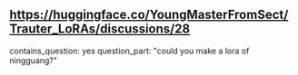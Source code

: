 ## https://huggingface.co/YoungMasterFromSect/Trauter_LoRAs/discussions/28

contains_question: yes
question_part: "could you make a lora of ningguang?"